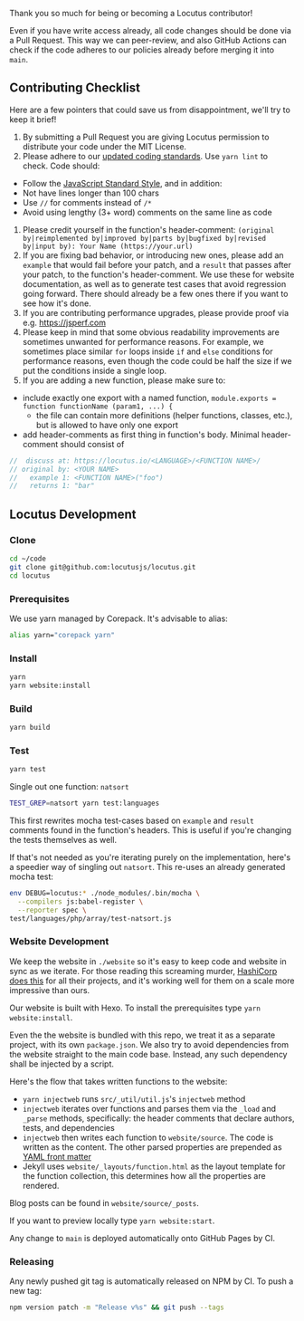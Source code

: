Thank you so much for being or becoming a Locutus contributor!

Even if you have write access already, all code changes should be done via a Pull Request. This way we can peer-review,
and also GitHub Actions can check if the code adheres to our policies already before merging it into `main`.

## Contributing Checklist

Here are a few pointers that could save us from disappointment, we'll try to keep it brief!

1. By submitting a Pull Request you are giving Locutus permission to distribute your code under the MIT License.
1. Please adhere to our [updated coding standards](/blog/2016/04/standard-coding-style/). Use `yarn lint` to check.
   Code should:

- Follow the [JavaScript Standard Style](https://standardjs.com/), and in addition:
- Not have lines longer than 100 chars
- Use `//` for comments instead of `/*`
- Avoid using lengthy (3+ word) comments on the same line as code

1. Please credit yourself in the function's header-comment:
   `(original by|reimplemented by|improved by|parts by|bugfixed by|revised by|input by): Your Name (https://your.url)`
1. If you are fixing bad behavior, or introducing new ones, please add an `example` that would fail before your patch,
   and a `result` that passes after your patch, to the function's header-comment. We use these for website
   documentation, as well as to generate test cases that avoid regression going forward. There should already be a few
   ones there if you want to see how it's done.
1. If you are contributing performance upgrades, please provide proof via e.g. <https://jsperf.com>
1. Please keep in mind that some obvious readability improvements are sometimes unwanted for performance reasons. For
   example, we sometimes place similar `for` loops inside `if` and `else` conditions for performance reasons, even
   though the code could be half the size if we put the conditions inside a single loop.
1. If you are adding a new function, please make sure to:

- include exactly one export with a named function, `module.exports = function functionName (param1, ...) {`
  - the file can contain more definitions (helper functions, classes, etc.), but is allowed to have only one export
- add header-comments as first thing in function's body. Minimal header-comment should consist of

```js
//  discuss at: https://locutus.io/<LANGUAGE>/<FUNCTION NAME>/
// original by: <YOUR NAME>
//   example 1: <FUNCTION NAME>("foo")
//   returns 1: "bar"
```

## Locutus Development

### Clone

```bash
cd ~/code
git clone git@github.com:locutusjs/locutus.git
cd locutus
```

### Prerequisites

We use yarn managed by Corepack. It's advisable to alias:

```bash
alias yarn="corepack yarn"
```

### Install

```bash
yarn
yarn website:install
```

### Build

```bash
yarn build
```

### Test

```bash
yarn test
```

Single out one function: `natsort`

```bash
TEST_GREP=natsort yarn test:languages
```

This first rewrites mocha test-cases based on `example` and `result` comments found in the function's headers. This is
useful if you're changing the tests themselves as well.

If that's not needed as you're iterating purely on the implementation, here's a speedier way of singling out `natsort`.
This re-uses an already generated mocha test:

```bash
env DEBUG=locutus:* ./node_modules/.bin/mocha \
  --compilers js:babel-register \
  --reporter spec \
test/languages/php/array/test-natsort.js
```

### Website Development

We keep the website in `./website` so it's easy to keep code and website in sync as we iterate. For those reading this
screaming murder, [HashiCorp does this](https://github.com/hashicorp/terraform/tree/HEAD/website) for all their
projects, and it's working well for them on a scale more impressive than ours.

Our website is built with Hexo. To install the prerequisites type `yarn website:install`.

Even the the website is bundled with this repo, we treat it as a separate project, with its own `package.json`. We also
try to avoid dependencies from the website straight to the main code base. Instead, any such dependency shall be
injected by a script.

Here's the flow that takes written functions to the website:

- `yarn injectweb` runs `src/_util/util.js`'s `injectweb` method
- `injectweb` iterates over functions and parses them via the `_load` and `_parse` methods, specifically: the header
  comments that declare authors, tests, and dependencies
- `injectweb` then writes each function to `website/source`. The code is written as the content. The other parsed
  properties are prepended as [YAML front matter](https://jekyllrb.com/docs/frontmatter/)
- Jekyll uses `website/_layouts/function.html` as the layout template for the function collection, this determines how
  all the properties are rendered.

Blog posts can be found in `website/source/_posts`.

If you want to preview locally type `yarn website:start`.

Any change to `main` is deployed automatically onto GitHub Pages by CI.

### Releasing

Any newly pushed git tag is automatically released on NPM by CI. To push a new tag:

```bash
npm version patch -m "Release v%s" && git push --tags
```
